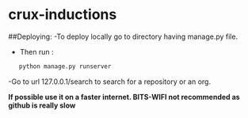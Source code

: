 # crux-inductions

##Deploying:
-To deploy locally go to directory having manage.py file.
- Then run :
```bash
   python manage.py runserver
```
-Go to url 127.0.0.1/search to search for a repository or an org.

**If possible use it on a faster internet. BITS-WIFI not recommended as github is really slow**

